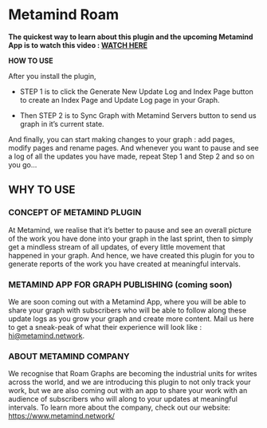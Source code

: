 # Metamind Roam


**The quickest way to learn about this plugin and the upcoming Metamind App is to watch this video : [WATCH HERE](https://www.loom.com/share/2c25d4ad6044410987d64ac1152885a7?sid=4a6ab46a-1bbf-42fa-8ee6-17f04037baa2)**

**HOW TO USE**

After you install the plugin,
- STEP 1 is to click the Generate New Update Log and Index Page button to create an Index Page and Update Log page in your Graph.

- Then STEP 2 is to Sync Graph with Metamind Servers button to send us graph in it’s current state.

And finally, you can start making changes to your graph : add pages, modify pages and rename pages. And whenever you want to pause and see a log of all the updates you have made, repeat Step 1 and Step 2 and so on you go...

## WHY TO USE

### CONCEPT OF METAMIND PLUGIN

At Metamind, we realise that it’s better to pause and see an overall picture of the work you have done into your graph in the last sprint, then to simply get a mindless stream of all updates, of every little movement that happened in your graph. And hence, we have created this plugin for you to generate reports of the work you have created at meaningful intervals.

### METAMIND APP FOR GRAPH PUBLISHING (coming soon)

We are soon coming out with a Metamind App, where you will be able to share your graph with subscribers who will be able to follow along these update logs as you grow your graph and create more content. Mail us here to get a sneak-peak of what their experience will look like : hi@metamind.network.

### ABOUT METAMIND COMPANY

We recognise that Roam Graphs are becoming the industrial units for writes across the world, and we are introducing this plugin to not only track your work, but we are also coming out with an app to share your work with an audience of subscribers who will along to your updates at meaningful intervals. To learn more about the company, check out our website: https://www.metamind.network/
